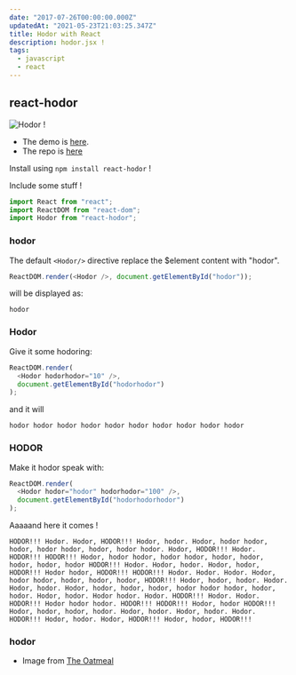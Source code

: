 ```yaml
---
date: "2017-07-26T00:00:00.000Z"
updatedAt: "2021-05-23T21:03:25.347Z"
title: Hodor with React
description: hodor.jsx !
tags:
  - javascript
  - react
---
```


## react-hodor

![Hodor !](/contentful/38log8us31S0ROXlnqJn9b/839584563121d043f69dcee812c88aae/oatmeal_hodor.jpg)

- The demo is [here](https://dev.ehret.me/react-hodor/demo/).
- The repo is [here](https://github.com/SiegfriedEhret/react-hodor)

Install using `npm install react-hodor` !

Include some stuff !

```javascript
import React from "react";
import ReactDOM from "react-dom";
import Hodor from "react-hodor";
```

### hodor

The default `<Hodor/>` directive replace the $element content with "hodor".

```javascript
ReactDOM.render(<Hodor />, document.getElementById("hodor"));
```

will be displayed as:

```text
hodor
```

### Hodor

Give it some hodoring:

```javascript
ReactDOM.render(
  <Hodor hodorhodor="10" />,
  document.getElementById("hodorhodor")
);
```

and it will

```text
hodor hodor hodor hodor hodor hodor hodor hodor hodor hodor
```

### HODOR

Make it hodor speak with:

```javascript
ReactDOM.render(
  <Hodor hodor="hodor" hodorhodor="100" />,
  document.getElementById("hodorhodorhodor")
);
```

Aaaaand here it comes !

```text
HODOR!!! Hodor. Hodor, HODOR!!! Hodor, hodor. Hodor, hodor hodor, hodor, hodor hodor, hodor, hodor hodor. Hodor, HODOR!!! Hodor. HODOR!!! HODOR!!! Hodor, hodor hodor, hodor hodor, hodor, hodor, hodor, hodor, hodor HODOR!!! Hodor. Hodor, hodor. Hodor, hodor, HODOR!!! Hodor hodor, HODOR!!! HODOR!!! Hodor. Hodor. Hodor. Hodor, hodor hodor, hodor, hodor, hodor, HODOR!!! Hodor, hodor, hodor. Hodor. Hodor, hodor. Hodor, hodor, hodor, hodor, hodor hodor hodor, hodor, hodor. Hodor, hodor. Hodor hodor. Hodor. HODOR!!! Hodor. Hodor. HODOR!!! Hodor hodor hodor. HODOR!!! HODOR!!! Hodor, hodor HODOR!!! Hodor, hodor, hodor, hodor. Hodor, hodor. Hodor, hodor. Hodor. HODOR!!! Hodor, hodor. Hodor, HODOR!!! Hodor, hodor, HODOR!!!
```

### hodor

- Image from [The Oatmeal](http://theoatmeal.com/quiz/got_character)
